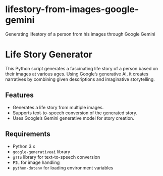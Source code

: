 # lifestory-from-images-google-gemini
Generating lifestory of a person from his images through Google Gemini

# Life Story Generator

This Python script generates a fascinating life story of a person based on their images at various ages. Using Google’s generative AI, it creates narratives by combining given descriptions and imaginative storytelling.

## Features

- Generates a life story from multiple images.
- Supports text-to-speech conversion of the generated story.
- Uses Google’s Gemini generative model for story creation.

## Requirements

- Python 3.x
- `google-generativeai` library
- `gTTS` library for text-to-speech conversion
- `PIL` for image handling
- `python-dotenv` for loading environment variables
